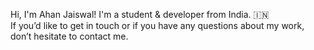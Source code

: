 Hi, I'm Ahan Jaiswal! I'm a student & developer from India. :india: <br> If you’d like to get in touch or if you have any questions about my work, don’t hesitate to contact me.
